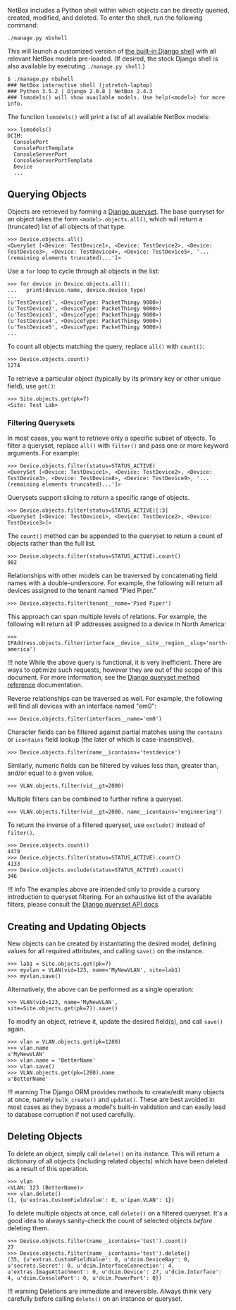 NetBox includes a Python shell within which objects can be directly queried, created, modified, and deleted. To enter the shell, run the following command:

```
./manage.py nbshell
```

This will launch a customized version of [the built-in Django shell](https://docs.djangoproject.com/en/dev/ref/django-admin/#shell) with all relevant NetBox models pre-loaded. (If desired, the stock Django shell is also available by executing `./manage.py shell`.)

```
$ ./manage.py nbshell
### NetBox interactive shell (jstretch-laptop)
### Python 3.5.2 | Django 2.0.8 | NetBox 2.4.3
### lsmodels() will show available models. Use help(<model>) for more info.
```

The function `lsmodels()` will print a list of all available NetBox models:

```
>>> lsmodels()
DCIM:
  ConsolePort
  ConsolePortTemplate
  ConsoleServerPort
  ConsoleServerPortTemplate
  Device
  ...
```

## Querying Objects

Objects are retrieved by forming a [Django queryset](https://docs.djangoproject.com/en/dev/topics/db/queries/#retrieving-objects). The base queryset for an object takes the form `<model>.objects.all()`, which will return a (truncated) list of all objects of that type.

```
>>> Device.objects.all()
<QuerySet [<Device: TestDevice1>, <Device: TestDevice2>, <Device: TestDevice3>, <Device: TestDevice4>, <Device: TestDevice5>, '...(remaining elements truncated)...']>
```

Use a `for` loop to cycle through all objects in the list:

```
>>> for device in Device.objects.all():
...   print(device.name, device.device_type)
...
(u'TestDevice1', <DeviceType: PacketThingy 9000>)
(u'TestDevice2', <DeviceType: PacketThingy 9000>)
(u'TestDevice3', <DeviceType: PacketThingy 9000>)
(u'TestDevice4', <DeviceType: PacketThingy 9000>)
(u'TestDevice5', <DeviceType: PacketThingy 9000>)
...
```

To count all objects matching the query, replace `all()` with `count()`:

```
>>> Device.objects.count()
1274
```

To retrieve a particular object (typically by its primary key or other unique field), use `get()`:

```
>>> Site.objects.get(pk=7)
<Site: Test Lab>
```

### Filtering Querysets

In most cases, you want to retrieve only a specific subset of objects. To filter a queryset, replace `all()` with `filter()` and pass one or more keyword arguments. For example:

```
>>> Device.objects.filter(status=STATUS_ACTIVE)
<QuerySet [<Device: TestDevice1>, <Device: TestDevice2>, <Device: TestDevice3>, <Device: TestDevice8>, <Device: TestDevice9>, '...(remaining elements truncated)...']>
```

Querysets support slicing to return a specific range of objects.

```
>>> Device.objects.filter(status=STATUS_ACTIVE)[:3]
<QuerySet [<Device: TestDevice1>, <Device: TestDevice2>, <Device: TestDevice3>]>
```

The `count()` method can be appended to the queryset to return a count of objects rather than the full list.

```
>>> Device.objects.filter(status=STATUS_ACTIVE).count()
982
```

Relationships with other models can be traversed by concatenating field names with a double-underscore. For example, the following will return all devices assigned to the tenant named "Pied Piper."

```
>>> Device.objects.filter(tenant__name='Pied Piper')
```

This approach can span multiple levels of relations. For example, the following will return all IP addresses assigned to a device in North America:

```
>>> IPAddress.objects.filter(interface__device__site__region__slug='north-america')
```

!!! note
    While the above query is functional, it is very inefficient. There are ways to optimize such requests, however they are out of the scope of this document. For more information, see the [Django queryset method reference](https://docs.djangoproject.com/en/dev/ref/models/querysets/) documentation.

Reverse relationships can be traversed as well. For example, the following will find all devices with an interface named "em0":

```
>>> Device.objects.filter(interfaces__name='em0')
```

Character fields can be filtered against partial matches using the `contains` or `icontains` field lookup (the later of which is case-insensitive).

```
>>> Device.objects.filter(name__icontains='testdevice')
```

Similarly, numeric fields can be filtered by values less than, greater than, and/or equal to a given value.

```
>>> VLAN.objects.filter(vid__gt=2000)
```

Multiple filters can be combined to further refine a queryset.

```
>>> VLAN.objects.filter(vid__gt=2000, name__icontains='engineering')
```

To return the inverse of a filtered queryset, use `exclude()` instead of `filter()`.

```
>>> Device.objects.count()
4479
>>> Device.objects.filter(status=STATUS_ACTIVE).count()
4133
>>> Device.objects.exclude(status=STATUS_ACTIVE).count()
346
```

!!! info
    The examples above are intended only to provide a cursory introduction to queryset filtering. For an exhaustive list of the available filters, please consult the [Django queryset API docs](https://docs.djangoproject.com/en/dev/ref/models/querysets/).

## Creating and Updating Objects

New objects can be created by instantiating the desired model, defining values for all required attributes, and calling `save()` on the instance.

```
>>> lab1 = Site.objects.get(pk=7)
>>> myvlan = VLAN(vid=123, name='MyNewVLAN', site=lab1)
>>> myvlan.save()
```

Alternatively, the above can be performed as a single operation:

```
>>> VLAN(vid=123, name='MyNewVLAN', site=Site.objects.get(pk=7)).save()
```

To modify an object, retrieve it, update the desired field(s), and call `save()` again.

```
>>> vlan = VLAN.objects.get(pk=1280)
>>> vlan.name
u'MyNewVLAN'
>>> vlan.name = 'BetterName'
>>> vlan.save()
>>> VLAN.objects.get(pk=1280).name
u'BetterName'
```

!!! warning
    The Django ORM provides methods to create/edit many objects at once, namely `bulk_create()` and `update()`. These are best avoided in most cases as they bypass a model's built-in validation and can easily lead to database corruption if not used carefully.

## Deleting Objects

To delete an object, simply call `delete()` on its instance. This will return a dictionary of all objects (including related objects) which have been deleted as a result of this operation.

```
>>> vlan
<VLAN: 123 (BetterName)>
>>> vlan.delete()
(1, {u'extras.CustomFieldValue': 0, u'ipam.VLAN': 1})
```

To delete multiple objects at once, call `delete()` on a filtered queryset. It's a good idea to always sanity-check the count of selected objects _before_ deleting them.

```
>>> Device.objects.filter(name__icontains='test').count()
27
>>> Device.objects.filter(name__icontains='test').delete()
(35, {u'extras.CustomFieldValue': 0, u'dcim.DeviceBay': 0, u'secrets.Secret': 0, u'dcim.InterfaceConnection': 4, u'extras.ImageAttachment': 0, u'dcim.Device': 27, u'dcim.Interface': 4, u'dcim.ConsolePort': 0, u'dcim.PowerPort': 0})
```

!!! warning
    Deletions are immediate and irreversible. Always think very carefully before calling `delete()` on an instance or queryset.
